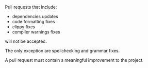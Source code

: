 Pull requests that include:

- dependencies updates
- code formatting fixes
- clippy fixes
- compiler warnings fixes

will not be accepted.

The only exception are spellchecking and grammar fixes.

A pull request must contain a meaningful improvement to the project.
